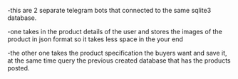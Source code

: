 -this are 2 separate telegram bots that connected to the same sqlite3 database.

-one takes in the product details of the user and stores the images of the product in json format so it takes less space in the your end

-the other one takes the product specification the buyers want and save it, at the same time query the previous created database that has the products posted.

